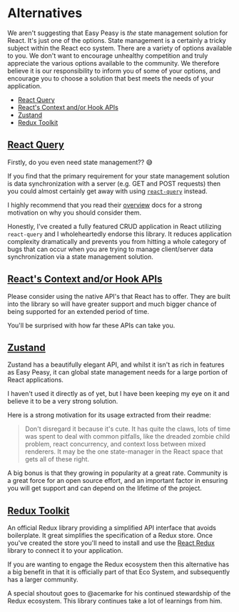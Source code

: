 # Alternatives

We aren't suggesting that Easy Peasy is _the_ state management solution for React. It's just one of the options. State management is a certainly a tricky subject within the React eco system. There are a variety of options available to you. We don't want to encourage unhealthy competition and truly appreciate the various options available to the community. We therefore believe it is our responsibility to inform you of some of your options, and encourage you to choose a solution that best meets the needs of your application.

- [React Query](#react-queryhttpsreact-querytanstackcom)
- [React's Context and/or Hook APIs](#reacts-context-andor-hook-apishttpsreactjsorgdocsgetting-startedhtml)
- [Zustand](#zustandhttpsgithubcompmndrszustand)
- [Redux Toolkit](#redux-toolkithttpsredux-toolkitjsorg)

## [React Query](https://react-query.tanstack.com/)

Firstly, do you even need state management?? 😅

If you find that the primary requirement for your state management solution is data synchronization with a server (e.g. GET and POST requests) then you could almost certainly get away with using [`react-query`](https://react-query.tanstack.com/) instead.

I highly recommend that you read their [overview](https://react-query.tanstack.com/docs/overview) docs for a strong motivation on why you should consider them.

Honestly, I've created a fully featured CRUD application in React utilizing `react-query` and I wholeheartedly endorse this library. It reduces application complexity dramatically and prevents you from hitting a whole category of bugs that can occur when you are trying to manage client/server data synchronization via a state management solution.

## [React's Context and/or Hook APIs](https://reactjs.org/docs/getting-started.html)

Please consider using the native API's that React has to offer. They are built into the library so will have greater support and much bigger chance of being supported for an extended period of time.

You'll be surprised with how far these APIs can take you.

## [Zustand](https://github.com/pmndrs/zustand)

Zustand has a beautifully elegant API, and whilst it isn't as rich in features as Easy Peasy, it can global state management needs for a large portion of React applications.

I haven't used it directly as of yet, but I have been keeping my eye on it and believe it to be a very strong solution.

Here is a strong motivation for its usage extracted from their readme:

> Don't disregard it because it's cute. It has quite the claws, lots of time was spent to deal with common pitfalls, like the dreaded zombie child problem, react concurrency, and context loss between mixed renderers. It may be the one state-manager in the React space that gets all of these right.

A big bonus is that they growing in popularity at a great rate. Community is a great force for an open source effort, and an important factor in ensuring you will get support and can depend on the lifetime of the project.

## [Redux Toolkit](https://redux-toolkit.js.org/)

An official Redux library providing a simplified API interface that avoids boilerplate. It great simplifies the specification of a Redux store. Once you've created the store you'll need to install and use the [React Redux](https://react-redux.js.org/) library to connect it to your application.

If you are wanting to engage the Redux ecosystem then this alternative has a big benefit in that it is officially part of that Eco System, and subsequently has a larger community.

A special shoutout goes to @acemarke for his continued stewardship of the Redux ecosystem. This library continues take a lot of learnings from him.
